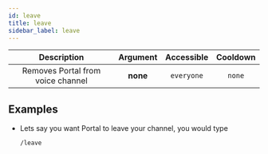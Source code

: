 ```yaml
---
id: leave
title: leave
sidebar_label: leave
---
```


|            Description            | Argument | Accessible | Cooldown |
| :-------------------------------: | :------: | :--------: | :------: |
| Removes Portal from voice channel | **none** | `everyone` |  `none`  |

## Examples

- Lets say you want Portal to leave your channel, you would type
  ```bash
  /leave
  ```
